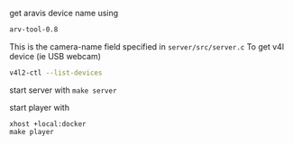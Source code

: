 

get aravis device name using 
```bash
arv-tool-0.8
```

This is the camera-name field specified in `server/src/server.c`
To get v4l device (ie USB webcam)

```bash
v4l2-ctl --list-devices
```

start server with
`make server`

start player with
```
xhost +local:docker
make player
```


